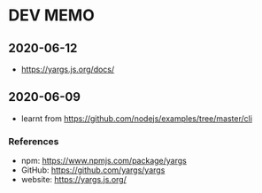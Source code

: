 # DEV MEMO

## 2020-06-12

* https://yargs.js.org/docs/

## 2020-06-09

* learnt from https://github.com/nodejs/examples/tree/master/cli

### References

* npm: https://www.npmjs.com/package/yargs
* GitHub: https://github.com/yargs/yargs
* website: https://yargs.js.org/